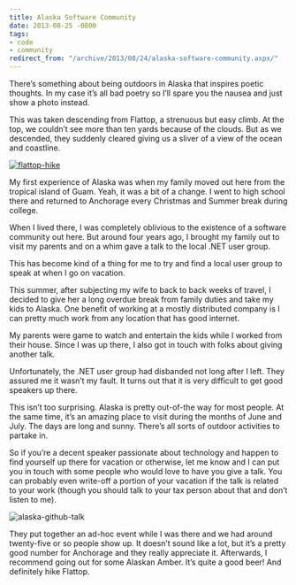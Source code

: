 ```yaml
---
title: Alaska Software Community
date: 2013-08-25 -0800
tags:
- code
- community
redirect_from: "/archive/2013/08/24/alaska-software-community.aspx/"
---
```


There’s something about being outdoors in Alaska that inspires poetic
thoughts. In my case it’s all bad poetry so I’ll spare you the nausea
and just show a photo instead.

This was taken descending from Flattop, a strenuous but easy climb. At
the top, we couldn’t see more than ten yards because of the clouds. But
as we descended, they suddenly cleared giving us a sliver of a view of
the ocean and coastline.

[![flattop-hike](https://haacked.com/images/haacked_com/WindowsLiveWriter/AlaskaSoftwareCommunity_13B6B/flattop-hike_thumb.jpg "flattop-hike")](https://haacked.com/images/haacked_com/WindowsLiveWriter/AlaskaSoftwareCommunity_13B6B/flattop-hike_2.jpg)

My first experience of Alaska was when my family moved out here from the
tropical island of Guam. Yeah, it was a bit of a change. I went to high
school there and returned to Anchorage every Christmas and Summer break
during college.

When I lived there, I was completely oblivious to the existence of a
software community out here. But around four years ago, I brought my
family out to visit my parents and on a whim gave a talk to the local
.NET user group.

This has become kind of a thing for me to try and find a local user
group to speak at when I go on vacation.

This summer, after subjecting my wife to back to back weeks of travel, I
decided to give her a long overdue break from family duties and take my
kids to Alaska. One benefit of working at a mostly distributed company
is I can pretty much work from any location that has good internet.

My parents were game to watch and entertain the kids while I worked from
their house. Since I was up there, I also got in touch with folks about
giving another talk.

Unfortunately, the .NET user group had disbanded not long after I left.
They assured me it wasn’t my fault. It turns out that it is very
difficult to get good speakers up there.

This isn’t too surprising. Alaska is pretty out-of-the way for most
people. At the same time, it’s an amazing place to visit during the
months of June and July. The days are long and sunny. There’s all sorts
of outdoor activities to partake in.

So if you’re a decent speaker passionate about technology and happen to
find yourself up there for vacation or otherwise, let me know and I can
put you in touch with some people who would love to have you give a
talk. You can probably even write-off a portion of your vacation if the
talk is related to your work (though you should talk to your tax person
about that and don’t listen to me).

![alaska-github-talk](https://haacked.com/images/haacked_com/WindowsLiveWriter/AlaskaSoftwareCommunity_13B6B/alaska-github-talk_thumb.jpg "alaska-github-talk")

They put together an ad-hoc event while I was there and we had around
twenty-five or so people show up. It doesn’t sound like a lot, but it’s
a pretty good number for Anchorage and they really appreciate it.
Afterwards, I recommend going out for some Alaskan Amber. It’s quite a
good beer! And definitely hike Flattop.

